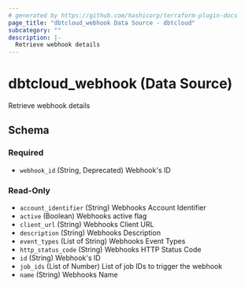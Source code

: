```yaml
---
# generated by https://github.com/hashicorp/terraform-plugin-docs
page_title: "dbtcloud_webhook Data Source - dbtcloud"
subcategory: ""
description: |-
  Retrieve webhook details
---
```


# dbtcloud_webhook (Data Source)

Retrieve webhook details



<!-- schema generated by tfplugindocs -->
## Schema

### Required

- `webhook_id` (String, Deprecated) Webhook's ID

### Read-Only

- `account_identifier` (String) Webhooks Account Identifier
- `active` (Boolean) Webhooks active flag
- `client_url` (String) Webhooks Client URL
- `description` (String) Webhooks Description
- `event_types` (List of String) Webhooks Event Types
- `http_status_code` (String) Webhooks HTTP Status Code
- `id` (String) Webhook's ID
- `job_ids` (List of Number) List of job IDs to trigger the webhook
- `name` (String) Webhooks Name
